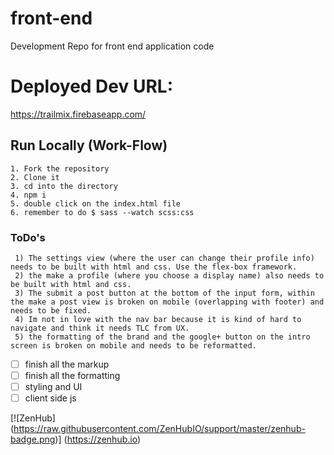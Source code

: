 # front-end
Development Repo for front end application code

# Deployed Dev URL:
https://trailmix.firebaseapp.com/

## Run Locally (Work-Flow)

```
1. Fork the repository
2. Clone it
3. cd into the directory
4. npm i
5. double click on the index.html file
6. remember to do $ sass --watch scss:css
```

### ToDo's

```
 1) The settings view (where the user can change their profile info) needs to be built with html and css. Use the flex-box framework. 
 2) the make a profile (where you choose a display name) also needs to be built with html and css. 
 3) The submit a post button at the bottom of the input form, within the make a post view is broken on mobile (overlapping with footer) and needs to be fixed. 
 4) Im not in love with the nav bar because it is kind of hard to navigate and think it needs TLC from UX. 
 5) the formatting of the brand and the google+ button on the intro screen is broken on mobile and needs to be reformatted.
```


- [ ] finish all the markup
- [ ] finish all the formatting
- [ ] styling and UI
- [ ] client side js

[![ZenHub] (https://raw.githubusercontent.com/ZenHubIO/support/master/zenhub-badge.png)] (https://zenhub.io)
